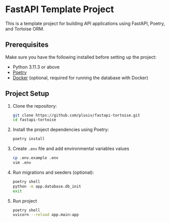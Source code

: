 # FastAPI Template Project

This is a template project for building API applications using FastAPI, Poetry, and Tortoise ORM.

## Prerequisites

Make sure you have the following installed before setting up the project:

- Python 3.11.3 or above
- [Poetry](https://python-poetry.org/)
- [Docker](https://www.docker.com/) (optional, required for running the database with Docker)

## Project Setup

1. Clone the repository:

   ```bash
   git clone https://github.com/plusiv/fastapi-tortoise.git
   cd fastapi-tortoise
   ````
2. Install the project dependencies using Poetry:
    ```bash
    poetry install
    ```
3. Create `.env` file and add environmental variables values
    ```bash
    cp .env.example .env
    vim .env
    ```
4. Run migrations and seeders (optional):
    ```bash
    poetry shell
    python -m app.database.db_init
    exit
    ```
5. Run project
    ```bash
    poetry shell
    uvicorn --reload app.main:app
    ```
    


